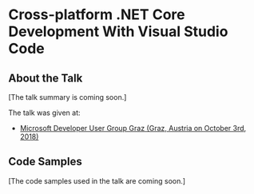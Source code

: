 # Cross-platform .NET Core Development With Visual Studio Code

## About the Talk
[The talk summary is coming soon.]

The talk was given at:

- [Microsoft Developer User Group Graz (Graz, Austria on October 3rd, 2018)](https://www.meetup.com/MicrosoftDeveloperGraz/events/254817251/)

## Code Samples
[The code samples used in the talk are coming soon.]